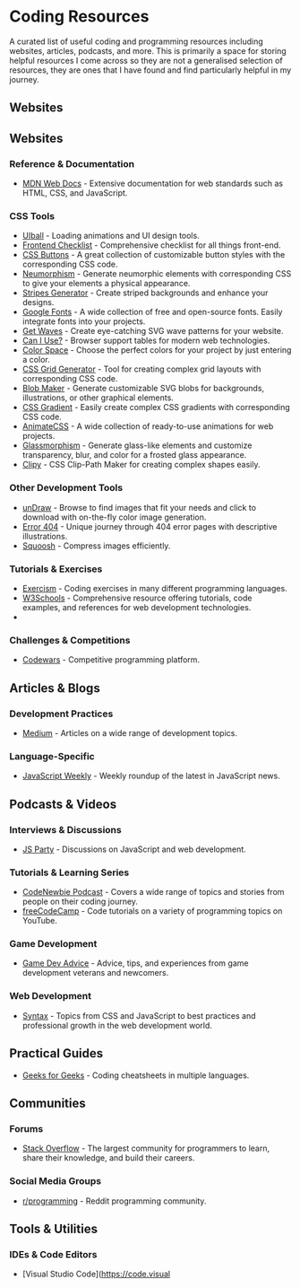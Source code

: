 # Coding Resources

A curated list of useful coding and programming resources including websites, articles, podcasts, and more. This is primarily a space for storing helpful resources I come across so they are not a generalised selection of resources, they are ones that I have found and find particularly helpful in my journey.

## Websites

## Websites

### Reference & Documentation
- [MDN Web Docs](https://developer.mozilla.org) - Extensive documentation for web standards such as HTML, CSS, and JavaScript.
  
### CSS Tools
- [UIball](https://uiball.com) - Loading animations and UI design tools.
- [Frontend Checklist](https://frontendchecklist.io) - Comprehensive checklist for all things front-end.
- [CSS Buttons](https://cssbuttons.app/) - A great collection of customizable button styles with the corresponding CSS code.
- [Neumorphism](https://neumorphism.io/) - Generate neumorphic elements with corresponding CSS to give your elements a physical appearance.
- [Stripes Generator](https://stripesgenerator.com/) - Create striped backgrounds and enhance your designs.
- [Google Fonts](https://fonts.google.com/) - A wide collection of free and open-source fonts. Easily integrate fonts into your projects.
- [Get Waves](https://getwaves.io/) - Create eye-catching SVG wave patterns for your website.
- [Can I Use?](https://caniuse.com/) - Browser support tables for modern web technologies.
- [Color Space](https://mycolor.space/) - Choose the perfect colors for your project by just entering a color.
- [CSS Grid Generator](https://cssgrid-generator.netlify.app/) - Tool for creating complex grid layouts with corresponding CSS code.
- [Blob Maker](https://www.blobmaker.app/) - Generate customizable SVG blobs for backgrounds, illustrations, or other graphical elements.
- [CSS Gradient](https://cssgradient.io/) - Easily create complex CSS gradients with corresponding CSS code.
- [AnimateCSS](https://animate.style/) - A wide collection of ready-to-use animations for web projects.
- [Glassmorphism](https://hype4.academy/tools/glassmorphism-generator) - Generate glass-like elements and customize transparency, blur, and color for a frosted glass appearance.
- [Clipy](https://bennettfeely.com/clippy/) - CSS Clip-Path Maker for creating complex shapes easily.

### Other Development Tools
- [unDraw](https://undraw.co/illustrations) - Browse to find images that fit your needs and click to download with on-the-fly color image generation.
- [Error 404](https://error404.fun/) - Unique journey through 404 error pages with descriptive illustrations.
- [Squoosh](https://squoosh.app/) - Compress images efficiently.

### Tutorials & Exercises
- [Exercism](https://exercism.org) - Coding exercises in many different programming languages.
- [W3Schools](https://www.w3schools.com) - Comprehensive resource offering tutorials, code examples, and references for web development technologies.
- 

### Challenges & Competitions
- [Codewars](https://www.codewars.com/) - Competitive programming platform.

## Articles & Blogs

### Development Practices
- [Medium](https://medium.com) - Articles on a wide range of development topics.

### Language-Specific
- [JavaScript Weekly](https://javascriptweekly.com) - Weekly roundup of the latest in JavaScript news.

## Podcasts & Videos

### Interviews & Discussions
- [JS Party](https://jsparty.fm) - Discussions on JavaScript and web development.

### Tutorials & Learning Series
- [CodeNewbie Podcast](https://www.codenewbie.org/podcast) - Covers a wide range of topics and stories from people on their coding journey.
- [freeCodeCamp](https://youtube.com/freecodecamp) - Code tutorials on a variety of programming topics on YouTube.

### Game Development
- [Game Dev Advice](https://gamedevadvice.com) - Advice, tips, and experiences from game development veterans and newcomers.

### Web Development
- [Syntax](https://syntax.fm) - Topics from CSS and JavaScript to best practices and professional growth in the web development world.

## Practical Guides

- [Geeks for Geeks](https://www.geeksforgeeks.org/geeksforgeeks-cheatsheets-all-coding-cheat-sheets/) - Coding cheatsheets in multiple languages.

## Communities

### Forums
- [Stack Overflow](https://stackoverflow.com) - The largest community for programmers to learn, share their knowledge, and build their careers.

### Social Media Groups
- [r/programming](https://reddit.com/r/programming) - Reddit programming community.

## Tools & Utilities

### IDEs & Code Editors
- [Visual Studio Code](https://code.visual


